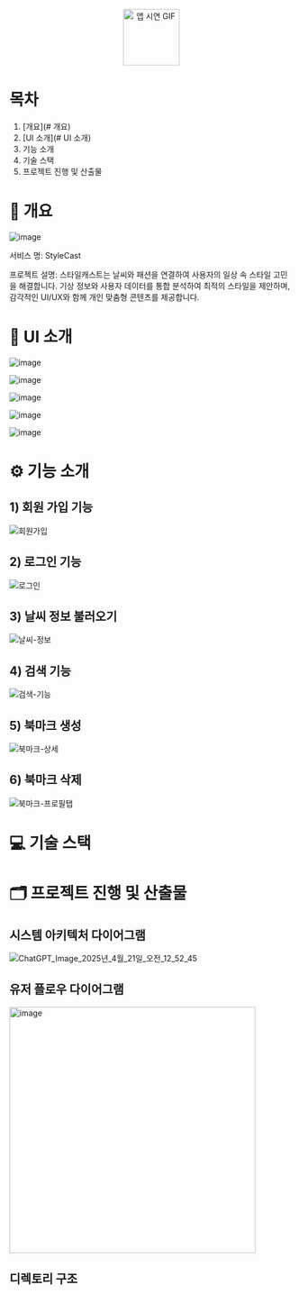 <p align="center">
  <img src=![S](https://github.com/user-attachments/assets/3b29ec83-bb6c-4752-b406-f37b27ed0da2) alt="앱 시연 GIF" width="100"/>
</p>



# 목차
1. [개요](# 개요)
2. [UI 소개](# UI 소개)
3. 기능 소개
4. 기술 스택
5. 프로젝트 진행 및 산출물

# 📝 개요
![image](https://github.com/user-attachments/assets/e310dc0a-bffb-48e7-a5a1-c89b08f4610e)



서비스 명: StyleCast

프로젝트 설명: 
 스타일캐스트는 날씨와 패션을 연결하여 사용자의 일상 속 스타일 고민을 해결합니다.
기상 정보와 사용자 데이터를 통합 분석하여 최적의 스타일을 제안하며, 감각적인 UI/UX와 함께 개인 맞춤형 콘텐츠를 제공합니다.

# 🎨 UI 소개
![image](https://github.com/user-attachments/assets/7e7ec3ca-6882-4d0d-a955-8ba05d876466)

![image](https://github.com/user-attachments/assets/ac4535ce-2a99-4059-a58a-ca556a0d3837)

![image](https://github.com/user-attachments/assets/7609ee6b-9931-4b17-b861-dc53ce792b17)

![image](https://github.com/user-attachments/assets/43889beb-1732-4712-b8b7-71cbe214a96c)

![image](https://github.com/user-attachments/assets/15733335-52b2-4db4-8410-c2d88ca6b230)

# ⚙️ 기능 소개

## 1) 회원 가입 기능
![회원가입](https://github.com/user-attachments/assets/c8daab72-3fb9-411f-8334-c4073b047c1a)

## 2) 로그인 기능
![로그인](https://github.com/user-attachments/assets/e1de8302-eab9-4f2c-b5f5-d4db3114d07d)

## 3) 날씨 정보 불러오기
![날씨-정보](https://github.com/user-attachments/assets/f24d1f11-d2ea-4df6-8c9f-55cf595fd075)

## 4) 검색 기능
![검색-기능](https://github.com/user-attachments/assets/bfa3dae0-eeff-4ee0-a69a-a524b11cd6f0)

## 5) 북마크 생성 
![북마크-상세](https://github.com/user-attachments/assets/8c0d5552-5b32-43ec-8d2e-8501ce96e92f)

## 6) 북마크 삭제 
![북마크-프로필탭](https://github.com/user-attachments/assets/1dbb59ca-1a3e-4454-b159-b7f33fd13bc5)

# 💻 기술 스택

# 🗂️ 프로젝트 진행 및 산출물

## 시스템 아키텍처 다이어그램
![ChatGPT_Image_2025년_4월_21일_오전_12_52_45](https://github.com/user-attachments/assets/5aacb372-93a4-417b-acc9-0c56be0ace48)

## 유저 플로우 다이어그램
<img width="437" alt="image" src="https://github.com/user-attachments/assets/046c3e11-2cf3-417b-8048-ed8b1c02427d" />

## 디렉토리 구조


